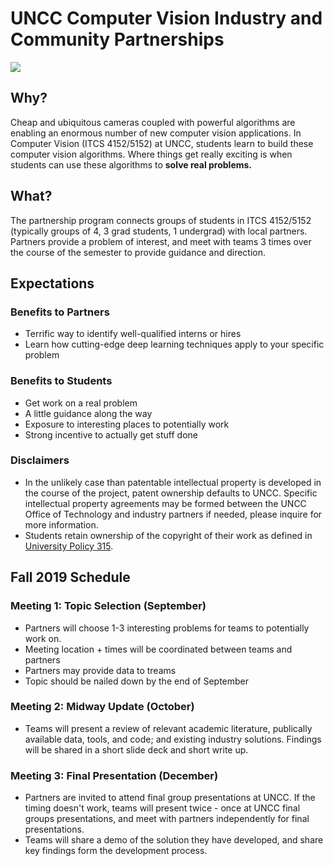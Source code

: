 
# UNCC Computer Vision Industry and Community Partnerships

![](graphics/industry_partner_lander.gif)

## Why?
Cheap and ubiquitous cameras coupled with powerful algorithms are enabling an enormous number of new computer vision applications. In Computer Vision (ITCS 4152/5152) at UNCC, students learn to build these computer vision algorithms. Where things get really exciting is when students can use these algorithms to **solve real problems.** 

## What?
The partnership program connects groups of students in ITCS 4152/5152 (typically groups of 4, 3 grad students, 1 undergrad) with local partners. Partners provide a problem of interest, and meet with teams 3 times over the course of the semester to provide guidance and direction. 

## Expectations

### Benefits to Partners
- Terrific way to identify well-qualified interns or hires
- Learn how cutting-edge deep learning techniques apply to your specific problem

### Benefits to Students
- Get work on a real problem
- A little guidance along the way
- Exposure to interesting places to potentially work
- Strong incentive to actually get stuff done

### Disclaimers
- In the unlikely case than patentable intellectual property is developed in the course of the project, patent ownership defaults to UNCC. Specific intellectual property agreements may be formed between the UNCC Office of Technology and industry partners if needed, please inquire for more information. 
- Students retain ownership of the copyright of their work as defined in [University Policy 315](https://legal.uncc.edu/policies/up-315#V.D). 

## Fall 2019 Schedule

### Meeting 1: Topic Selection (September)
- Partners will choose 1-3 interesting problems for teams to potentially work on.
- Meeting location + times will be coordinated between teams and partners
- Partners may provide data to treams
- Topic should be nailed down by the end of September

### Meeting 2: Midway Update (October)
- Teams will present a review of relevant academic literature, publically available data, tools, and code; and existing industry solutions. Findings will be shared in a short slide deck and short write up.

### Meeting 3: Final Presentation (December)
- Partners are invited to attend final group presentations at UNCC. If the timing doesn't work, teams will present twice - once at UNCC final groups presentations, and meet with partners independently for final presentations.
- Teams will share a demo of the solution they have developed, and share key findings form the development process. 
